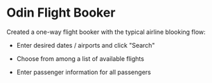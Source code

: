 # Odin Flight Booker

Created a one-way flight booker with the typical airline blooking flow:

* Enter desired dates / airports and click "Search"

* Choose from among a list of available flights

* Enter passenger information for all passengers
